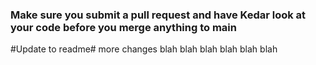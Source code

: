 ### Make sure you submit a pull request and have Kedar look at your code before you merge anything to main

#Update to readme#
more changes blah blah blah
blah blah blah
